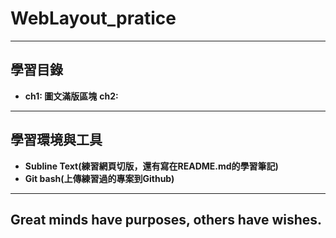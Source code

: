 # WebLayout_pratice

***
## 學習目錄
* **ch1: 圖文滿版區塊**
  **ch2:**

***
## 學習環境與工具
* **Subline Text(練習網頁切版，還有寫在README.md的學習筆記)**
* **Git bash(上傳練習過的專案到Github)**

***
## Great minds have purposes, others have wishes.